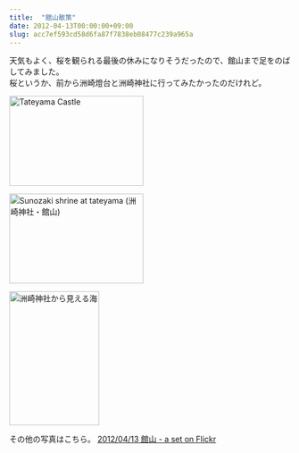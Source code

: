 ```yaml
---
title:  "館山散策"
date: 2012-04-13T00:00:00+09:00
slug: acc7ef593cd58d6fa87f7838eb08477c239a965a
---
```

天気もよく、桜を観られる最後の休みになりそうだったので、館山まで足をのばしてみました。  
桜というか、前から洲崎燈台と洲崎神社に行ってみたかったのだけれど。

<a href="http://www.flickr.com/photos/69810711@N06/7070938215/" title="Tateyama Castle by qtakamitsu, on Flickr"><img src="http://farm8.staticflickr.com/7235/7070938215_1f59d2c4a3_m.jpg" width="240" height="161" alt="Tateyama Castle"></a>

<a href="http://www.flickr.com/photos/69810711@N06/7070975799/" title="Sunozaki shrine at tateyama (洲崎神社・館山) by qtakamitsu, on Flickr"><img src="http://farm6.staticflickr.com/5199/7070975799_d327ba0703_m.jpg" width="240" height="161" alt="Sunozaki shrine at tateyama (洲崎神社・館山)"></a>

<a href="http://www.flickr.com/photos/69810711@N06/7070973895/" title="洲崎神社から見える海 by qtakamitsu, on Flickr"><img src="http://farm8.staticflickr.com/7263/7070973895_eb0c3bb067_m.jpg" width="161" height="240" alt="洲崎神社から見える海"></a>


その他の写真はこちら。
[2012/04/13 館山 - a set on Flickr](http://www.flickr.com/photos/69810711@N06/sets/72157629800850895/ "2012/04/13 館山 - a set on Flickr")
